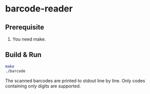 # barcode-reader

## Prerequisite
1. You need make.

## Build & Run
```bash
make
./barcode
```
  
The scanned barcodes are printed to stdout line by line. Only codes containing only digits are supported.

